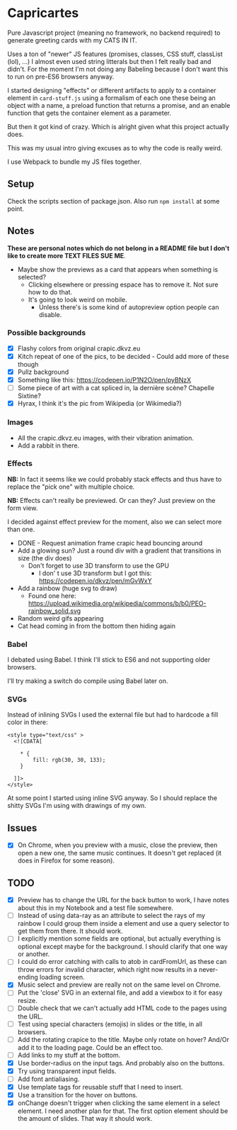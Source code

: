 # Capricartes
Pure Javascript project (meaning no framework, no backend required) to generate greeting cards with my CATS IN IT.

Uses a ton of "newer" JS features (promises, classes, CSS stuff, classList (lol), ...) I almost even used string litterals but then I felt really bad and didn't. For the moment I'm not doing any Babeling because I don't want this to run on pre-ES6 browsers anyway.

I started designing "effects" or different artifacts to apply to a container element in `card-stuff.js` using a formalism of each one these being an object with a name, a preload function that returns a promise, and an enable function that gets the container element as a parameter.

But then it got kind of crazy. Which is alright given what this project actually does.

This was my usual intro giving excuses as to why the code is really weird.

I use Webpack to bundle my JS files together.

## Setup
Check the scripts section of package.json. Also run `npm install` at some point.

## Notes
**These are personal notes which do not belong in a README file but I don't like to create more TEXT FILES SUE ME**.

* Maybe show the previews as a card that appears when something is selected?
  * Clicking elsewhere or pressing espace has to remove it. Not sure how to do that.
  * It's going to look weird on mobile.
    * Unless there's is some kind of autopreview option people can disable.

### Possible backgrounds
- [x] Flashy colors from original crapic.dkvz.eu
- [x] Kitch repeat of one of the pics, to be decided - Could add more of these though
- [x] Pullz background
- [x] Something like this: https://codepen.io/P1N2O/pen/pyBNzX
- [ ] Some piece of art with a cat spliced in, la dernière scène? Chapelle Sixtine?
- [x] Hyrax, I think it's the pic from Wikipedia (or Wikimedia?)

### Images
* All the crapic.dkvz.eu images, with their vibration animation.
* Add a rabbit in there.

### Effects
**NB:** In fact it seems like we could probably stack effects and thus have to replace the "pick one" with multiple choice.

**NB:** Effects can't really be previewed. Or can they? Just preview on the form view.

I decided against effect preview for the moment, also we can select more than one.

* DONE - Request animation frame crapic head bouncing around
* Add a glowing sun? Just a round div with a gradient that transitions in size (the div does)
  * Don't forget to use 3D transform to use the GPU
    * I don' t use 3D transform but I got this: https://codepen.io/dkvz/pen/mGvWxY
* Add a rainbow (huge svg to draw)
  * Found one here: https://upload.wikimedia.org/wikipedia/commons/b/b0/PEO-rainbow_solid.svg
* Random weird gifs appearing
* Cat head coming in from the bottom then hiding again

### Babel
I debated using Babel. I think I'll stick to ES6 and not supporting older browsers.

I'll try making a switch do compile using Babel later on.

### SVGs
Instead of inlining SVGs I used the external file but had to hardcode a fill color in there:
```
<style type="text/css" >
  <![CDATA[

    * {
        fill: rgb(30, 30, 133);
    }

  ]]>
</style>
```
At some point I started using inline SVG anyway. So I should replace the shitty SVGs I'm using with drawings of my own.

## Issues
- [x] On Chrome, when you preview with a music, close the preview, then open a new one, the same music continues. It doesn't get replaced (it does in Firefox for some reason).

## TODO
- [x] Preview has to change the URL for the back button to work, I have notes about this in my Notebook and a test file somewhere.
- [ ] Instead of using data-ray as an attribute to select the rays of my rainbow I could group them inside a <g> element and use a query selector to get them from there. It should work.
- [ ] I explicitly mention some fields are optional, but actually everything is optional except maybe for the background. I should clarify that one way or another.
- [ ] I could do error catching with calls to atob in cardFromUrl, as these can throw errors for invalid character, which right now results in a never-ending loading screen.
- [x] Music select and preview are really not on the same level on Chrome.
- [ ] Put the 'close' SVG in an external file, and add a viewbox to it for easy resize.
- [ ] Double check that we can't actually add HTML code to the pages using the URL.
- [ ] Test using special characters (emojis) in slides or the title, in all browsers.
- [ ] Add the rotating crapice to the title. Maybe only rotate on hover? And/Or add it to the loading page. Could be an effect too.
- [ ] Add links to my stuff at the bottom.
- [x] Use border-radius on the input tags. And probably also on the buttons.
- [x] Try using transparent input fields.
- [ ] Add font antialiasing.
- [x] Use template tags for reusable stuff that I need to insert.
- [x] Use a transition for the hover on buttons.
- [x] onChange doesn't trigger when clicking the same element in a select element. I need another plan for that. The first option element should be the amount of slides. That way it should work.